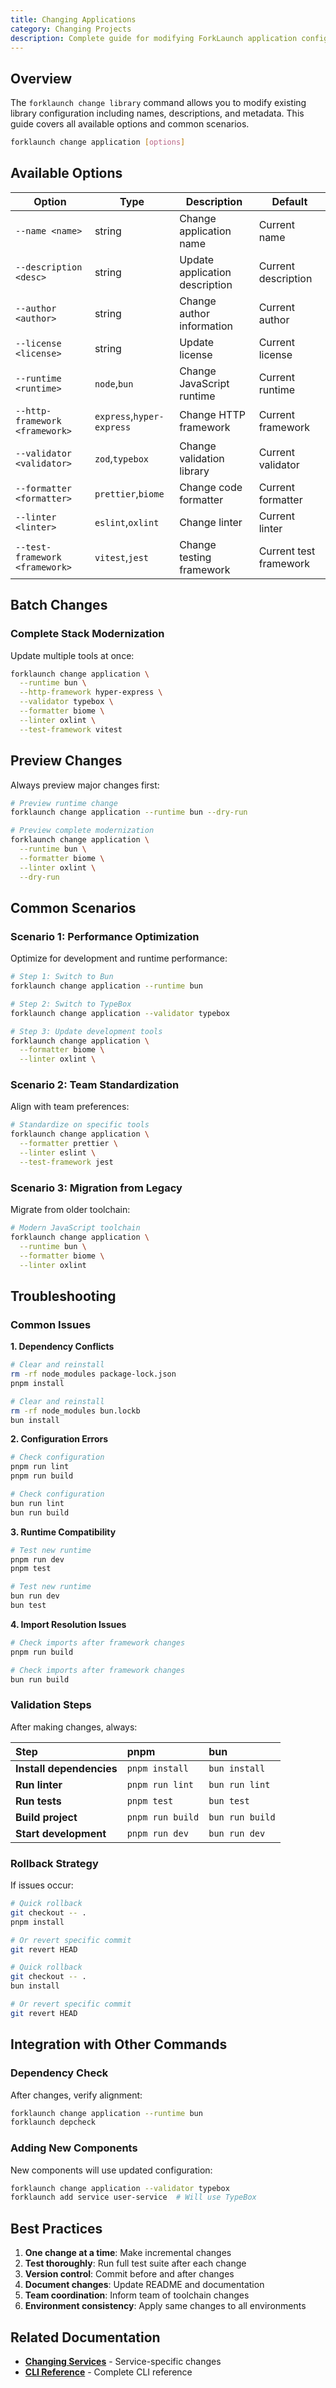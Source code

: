 ```yaml
---
title: Changing Applications
category: Changing Projects
description: Complete guide for modifying ForkLaunch application configuration, runtimes, and frameworks.
---
```


## Overview

The `forklaunch change library` command allows you to modify existing library configuration including names, descriptions, and metadata. This guide covers all available options and common scenarios.

```bash
forklaunch change application [options]
```

## Available Options

| Option                         | Type                      | Description                    | Default                |
| ------------------------------ | ------------------------- | ------------------------------ | ---------------------- |
| `--name <name>`                | string                    | Change application name        | Current name           |
| `--description <desc>`         | string                    | Update application description | Current description    |
| `--author <author>`            | string                    | Change author information      | Current author         |
| `--license <license>`          | string                    | Update license                 | Current license        |
| `--runtime <runtime>`          | `node`,`bun`              | Change JavaScript runtime      | Current runtime        |
| `--http-framework <framework>` | `express`,`hyper-express` | Change HTTP framework          | Current framework      |
| `--validator <validator>`      | `zod`,`typebox`           | Change validation library      | Current validator      |
| `--formatter <formatter>`      | `prettier`,`biome`        | Change code formatter          | Current formatter      |
| `--linter <linter>`            | `eslint`,`oxlint`         | Change linter                  | Current linter         |
| `--test-framework <framework>` | `vitest`,`jest`           | Change testing framework       | Current test framework |

## Batch Changes

### Complete Stack Modernization

Update multiple tools at once:

```bash
forklaunch change application \
  --runtime bun \
  --http-framework hyper-express \
  --validator typebox \
  --formatter biome \
  --linter oxlint \
  --test-framework vitest
```

## Preview Changes

Always preview major changes first:

```bash
# Preview runtime change
forklaunch change application --runtime bun --dry-run

# Preview complete modernization
forklaunch change application \
  --runtime bun \
  --formatter biome \
  --linter oxlint \
  --dry-run
```

## Common Scenarios

### Scenario 1: Performance Optimization

Optimize for development and runtime performance:

```bash
# Step 1: Switch to Bun
forklaunch change application --runtime bun

# Step 2: Switch to TypeBox
forklaunch change application --validator typebox

# Step 3: Update development tools
forklaunch change application \
  --formatter biome \
  --linter oxlint \
```

### Scenario 2: Team Standardization

Align with team preferences:

```bash
# Standardize on specific tools
forklaunch change application \
  --formatter prettier \
  --linter eslint \
  --test-framework jest
```

### Scenario 3: Migration from Legacy

Migrate from older toolchain:

```bash
# Modern JavaScript toolchain
forklaunch change application \
  --runtime bun \
  --formatter biome \
  --linter oxlint
```

## Troubleshooting

### Common Issues

**1. Dependency Conflicts**
<CodeTabs type="terminal">
<Tab title="pnpm">

```bash
# Clear and reinstall
rm -rf node_modules package-lock.json
pnpm install
```

  </Tab>
  <Tab title="bun">

```bash
# Clear and reinstall
rm -rf node_modules bun.lockb
bun install
```

  </Tab>
</CodeTabs>

**2. Configuration Errors**
<CodeTabs type="terminal">
<Tab title="pnpm">

```bash
# Check configuration
pnpm run lint
pnpm run build
```

  </Tab>
  <Tab title="bun">

```bash
# Check configuration
bun run lint
bun run build
```

  </Tab>
</CodeTabs>

**3. Runtime Compatibility**
<CodeTabs type="terminal">
<Tab title="pnpm">

```bash
# Test new runtime
pnpm run dev
pnpm test
```

  </Tab>
  <Tab title="bun">

```bash
# Test new runtime
bun run dev
bun test
```

  </Tab>
</CodeTabs>

**4. Import Resolution Issues**
<CodeTabs type="terminal">
<Tab title="pnpm">

```bash
# Check imports after framework changes
pnpm run build
```

  </Tab>
  <Tab title="bun">

```bash
# Check imports after framework changes
bun run build
```

  </Tab>
</CodeTabs>

### Validation Steps

After making changes, always:

| Step                     | pnpm             | bun             |
| :----------------------- | :--------------- | :-------------- |
| **Install dependencies** | `pnpm install`   | `bun install`   |
| **Run linter**           | `pnpm run lint`  | `bun run lint`  |
| **Run tests**            | `pnpm test`      | `bun test`      |
| **Build project**        | `pnpm run build` | `bun run build` |
| **Start development**    | `pnpm run dev`   | `bun run dev`   |

### Rollback Strategy

If issues occur:

<CodeTabs type="terminal">
  <Tab title="pnpm">

```bash
# Quick rollback
git checkout -- .
pnpm install

# Or revert specific commit
git revert HEAD
```

  </Tab>
  <Tab title="bun">

```bash
# Quick rollback
git checkout -- .
bun install

# Or revert specific commit
git revert HEAD
```

  </Tab>
</CodeTabs>

## Integration with Other Commands

### Dependency Check

After changes, verify alignment:

```bash
forklaunch change application --runtime bun
forklaunch depcheck
```

### Adding New Components

New components will use updated configuration:

```bash
forklaunch change application --validator typebox
forklaunch add service user-service  # Will use TypeBox
```

## Best Practices

1. **One change at a time**: Make incremental changes
2. **Test thoroughly**: Run full test suite after each change
3. **Version control**: Commit before and after changes
4. **Document changes**: Update README and documentation
5. **Team coordination**: Inform team of toolchain changes
6. **Environment consistency**: Apply same changes to all environments

## Related Documentation

- **[Changing Services](./services.md)** - Service-specific changes
- **[CLI Reference](../cli/change.md)** - Complete CLI reference